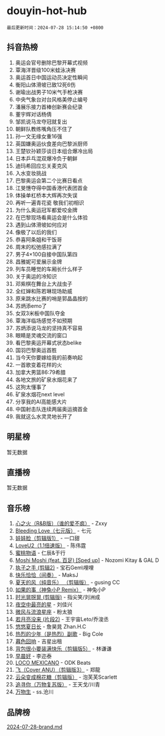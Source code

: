 # douyin-hot-hub

`最后更新时间：2024-07-28 15:14:50 +0800`

## 抖音热榜

1. 奥运会官号删除巴黎开幕式视频
1. 覃海洋晋级100米蛙泳决赛
1. 奥运首日中国运动员决定性瞬间
1. 衡阳山体滑坡已致12死6伤
1. 谢瑜出战男子10米气手枪决赛
1. 中央气象台对台风格美停止编号
1. 潘展乐接力首棒创新赛会纪录
1. 董宇辉对话杨倩
1. 邹凯说马龙夺冠就复出
1. 朝鲜队教练嘴角压不住了
1. 孙一文无缘女重16强
1. 英国嫌奥运伙食差向巴黎派厨师
1. 王楚钦孙颖莎谈日本组合爆冷出局
1. 日本乒乓混双爆冷负于朝鲜
1. 迪玛希回应忘关麦克风
1. 入水变妆挑战
1. 巴黎奥运会第二个比赛日看点
1. 江旻憓夺得中国香港代表团首金
1. 体操单杠桥本大辉再次失误
1. 再听一遍青花瓷 敬我们初相识
1. 为什么奥运冠军都爱咬金牌
1. 在巴黎现场看奥运会是什么体验
1. 遇到山体滑坡如何应对
1. 像极了以后的我们
1. 恭喜阿条姐和干饭哥
1. 周末的松弛感拉满了
1. 男子4×100自接中国队第四
1. 昌雅妮可爱展示金牌
1. 列车员睡觉的车厢长什么样子
1. 关于奥运的冷知识
1. 邓紫棋在舞台上大战虫子
1. 全红婵和陈若琳现场助威
1. 原来跳水比赛的哨是郭晶晶按的
1. 苏炳添emo了
1. 女双3米板中国队夺金
1. 覃海洋临场感觉不如预期
1. 苏炳添说马龙的坚持真不容易
1. 眼睛是灵魂交流的窗口
1. 看巴黎奥运开幕式状态belike
1. 国羽巴黎奥运首胜
1. 当今天你要嫁给我的前奏响起
1. 一首歌变着花样的火
1. 加拿大男篮86:79希腊
1. 各地文旅的矿泉水烟花来了
1. 这狗太懂事了
1. 矿泉水烟花next level
1. 分享我的AI高能感大片
1. 中国射击队连续两届奥运摘首金
1. 我就这么水灵灵地长开了

## 明星榜

暂无数据

## 直播榜

暂无数据

## 音乐榜

1. [心之火（R&B版）（谁的爱不疯）](https://sf3-cdn-tos.douyinstatic.com/obj/tos-cn-ve-2774/okemkEDaIBBE3OosftCgMxlFkLQZRw37t36ZQv) - Zxxy
1. [Bleeding Love（七元版）](https://sf5-hl-cdn-tos.douyinstatic.com/obj/tos-cn-ve-2774/oEgC9eZFHQ1MfSRnrfkzFp8AayDWqAQMABBgUs) - 七元
1. [娃娃脸（剪辑版1）](https://sf5-hl-cdn-tos.douyinstatic.com/obj/tos-cn-ve-2774/oIimSCgQoNUePTAZ1Ba7TeADY4KetGYsVFeaaB) - 一口甜
1. [LoveU2（1.1倍速版）](https://sf5-hl-cdn-tos.douyinstatic.com/obj/tos-cn-ve-2774/oQMeDffLaEmgMwgCOEMAFCI6INzoFPgWdD0rsa) - 陈伟霆
1. [蜜桃物语](https://sf5-hl-cdn-tos.douyinstatic.com/obj/tos-cn-ve-2774/oIhOSCZtIACtYU4XQkngiW9kCBfVD1Fz9IYeqL) - 仁辰&于行
1. [Moshi Moshi (feat. 百足) [Sped up]](https://sf6-cdn-tos.douyinstatic.com/obj/tos-cn-ve-2774/ocCPFQcXJLeroaIdQLIGAoeeYM3OAUYGDguHXz) - Nozomi Kitay & GAL D
1. [执子之手 (剪辑2)](https://sf5-hl-cdn-tos.douyinstatic.com/obj/tos-cn-ve-2774/oUoZLQjCc31XzqsBnBQUNgeKtYPBcgbFDwtfcu) - 宝石Gem\哩哩
1. [快乐恰恰（间奏）](https://sf3-cdn-tos.douyinstatic.com/obj/tos-cn-ve-2774/oMesum3HvWQXJxuMFeVYzf54o2QzH5aEBPOCAn) - MaksJ
1. [夏天的风（纯音乐） （剪辑版）](https://sf3-cdn-tos.douyinstatic.com/obj/tos-cn-ve-2774/oUzLjBZZFQAoNRmGokEeD5zfQCObp6UeFAnTa6) - gusing CC
1. [如果的事（神兔小P Remix）](https://sf5-hl-cdn-tos.douyinstatic.com/obj/tos-cn-ve-2774/okHtAffz3g4ZB0BMQn9iC9BC6AciI3xCmgQTqt) - 神兔小P
1. [时光晃呀晃 (剪辑版)](https://sf3-cdn-tos.douyinstatic.com/obj/tos-cn-ve-2774/o8ACeQem3gwI1x3GIYGAfKG0LJebKFRJDwRwyW) - 指尖笑/刘洲成
1. [夜空中最亮的星](https://sf5-hl-cdn-tos.douyinstatic.com/obj/tos-cn-ve-2774/o4IfgGwqqnFeXEMGaS8JBzJAdayAaCeoxqbjCD) - 刘佳兴
1. [微风与流浪星座](https://sf3-cdn-tos.douyinstatic.com/obj/tos-cn-ve-2774/okQfeAMGaEbRLJILIMJGeKgg1CgIeCNAsmx8IR) - 粉太狼
1. [若月亮没来 (片段2)](https://sf5-hl-cdn-tos.douyinstatic.com/obj/tos-cn-ve-2774/ocQavLLjkCOeDxGyYeIMGgNAIwJ0QXE1Ve3Fzv) - 王宇宙Leto/乔浚丞
1. [悠悠夏日长](https://sf5-hl-cdn-tos.douyinstatic.com/obj/tos-cn-ve-2774/oUMrdhm6MSeLCU1aI6CXCBFtQzFEGafJYAeDgE) - 詹昊晁 Zhan.H.C
1. [热烈的少年（是热烈）副歌](https://sf3-cdn-tos.douyinstatic.com/obj/tos-cn-ve-2774/owVNI0CLDAUMtSz6TEYvfFBFL4UDFFhLfgK8fa) - Big Cole
1. [暮色回响](https://sf5-hl-cdn-tos.douyinstatic.com/obj/tos-cn-ve-2774/ogmtI1ftCDEkkgJG5NlBfFoiaBQtGMF3ZTdrIO) - 吉星出租
1. [背包很小要装满快乐（剪辑版5）](https://sf5-hl-cdn-tos.douyinstatic.com/obj/tos-cn-ve-2774/oUqSJIiBjw2pxsBAiQRmkbZGJrlGCMBPpIW90) - 林谦谦
1. [早晨好](https://sf6-cdn-tos.douyinstatic.com/obj/tos-cn-ve-2774/oEn1iBCi6Im33ZOg97tePPMfoRzXBPLBQ1plD3) - 李迩泰
1. [LOCO MEXICANO](https://sf3-cdn-tos.douyinstatic.com/obj/tos-cn-ve-2774/owxVoxJorA4ILBfsMAjU6t7O1xW9w0tS7EYzh6) - ODK Beats
1. [飞（Cover ANU）（剪辑版3）](https://sf5-hl-cdn-tos.douyinstatic.com/obj/tos-cn-ve-2774/7fceff03e2694974b0f5a59c8eb131aa) - 郑龍
1. [云朵变成棉花糖（剪辑版）](https://sf3-cdn-tos.douyinstatic.com/obj/tos-cn-ve-2774/o8LC84GQLALFfXeyJmh8KE61byVQYMMeAZLfEI) - 泡芙芙Scarlett
1. [追寻你（万物复苏版）](https://sf5-hl-cdn-tos.douyinstatic.com/obj/tos-cn-ve-2774/oYeAZJsbjIDit9APmBg8u6uDUQnHmoCf3gbo74) - 王天戈/川青
1. [万物生](https://sf5-hl-cdn-tos.douyinstatic.com/obj/tos-cn-ve-2774/oYmc57nRMikxBnetIc1y6BCoOZFN5QfURgQDTE) - ss.沧川

## 品牌榜

[2024-07-28-brand.md](2024-07-28-brand.md)
